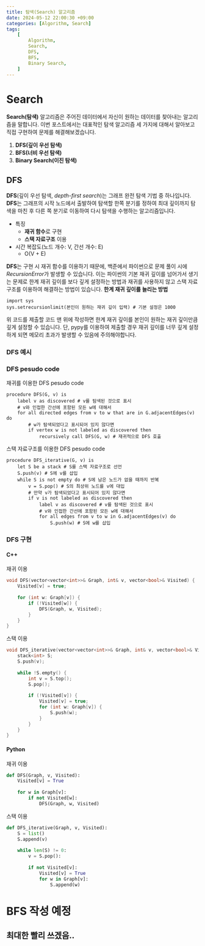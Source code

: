 ```yaml
---
title: 탐색(Search) 알고리즘
date: 2024-05-12 22:00:30 +09:00
categories: [Algorithm, Search]
tags: 
    [
        Algorithm,
        Search,
        DFS,
        BFS,
        Binary Search,
    ]
---
```


# Search
**Search(탐색)** 알고리즘은 주어진 데이터에서 자신이 원하는 데이터를 찾아내는 알고리즘을 말합니다.
이번 포스트에서는 대표적인 탐색 알고리즘 세 가지에 대해서 알아보고 직접 구현하여 문제를 해결해보겠습니다.
1. **DFS(깊이 우선 탐색)**
2. **BFS(너비 우선 탐색)**
3. **Binary Search(이진 탐색)**


## DFS
**DFS**(깊이 우선 탐색, *depth-first search*)는 그래프 완전 탐색 기법 중 하나입니다. **DFS**는 그래프의 시작 노드에서 출발하여 탐색할 한쪽 분기를 정하여 최대 깊이까지 탐색을 마친 후 다른 쪽 분기로 이동하여 다시 탐색을 수행하는 알고리즘입니다.
* 특징
    + **재귀 함수**로 구현
    + **스택 자료구조** 이용
* 시간 복잡도(노드 개수: V, 간선 개수: E)
    + O(V + E)

**DFS**는 구현 시 재귀 함수를 이용하기 때문에, 백준에서 파이썬으로 문제 풀이 시에 *RecursionError*가 발생할 수 있습니다. 이는 파이썬의 기본 재귀 깊이를 넘어가서 생기는 문제로 한계 재귀 깊이를 보다 깊게 설정하는 방법과 재귀를 사용하지 않고 스택 자료구조를 이용하여 해결하는 방법이 있습니다.
**한계 재귀 깊이를 늘리는 방법**

    import sys
    sys.setrecursionlimit(본인이 원하는 재귀 깊이 입력) # 기본 설정은 1000

위 코드를 제출할 코드 맨 위에 작성하면 한계 재귀 깊이를 본인이 원하는 재귀 깊이만큼 깊게 설정할 수 있습니다. 단, pypy를 이용하여 제출할 경우 재귀 깊이를 너무 깊게 설정하게 되면 메모리 초과가 발생할 수 있음에 주의해야합니다.

### DFS 예시

### DFS pesudo code

재귀를 이용한 DFS pesudo code
```
procedure DFS(G, v) is
    label v as discovered # v를 탐색된 것으로 표시
    # v와 인접한 간선에 포함된 모든 w에 대해서
    for all directed edges from v to w that are in G.adjacentEdges(v) do
        # w가 탐색되었다고 표시되어 있지 않다면
        if vertex w is not labeled as discovered then
            recursively call DFS(G, w) # 재귀적으로 DFS 호출
```

스택 자료구조를 이용한 DFS pesudo code
```
procedure DFS_iterative(G, v) is
    let S be a stack # S를 스택 자료구조로 선언
    S.push(v) # S에 v를 삽입
    while S is not empty do # S에 남은 노드가 없을 때까지 반복
        v = S.pop() # S의 최상위 노드를 v에 대입
        # 만약 v가 탐색되었다고 표시되어 있지 않다면
        if v is not labeled as discovered then 
            label v as discovered # v를 탐색된 것으로 표시
            # v와 인접한 간선에 포함된 모든 w에 대해서
            for all edges from v to w in G.adjacentEdges(v) do
                S.push(w) # S에 w를 삽입
```
                
### DFS 구현

#### C++

재귀 이용
```c
void DFS(vector<vector<int>>& Graph, int& v, vector<bool>& Visited) {
    Visited[v] = true;
    
    for (int w: Graph[v]) {
        if (!Visited[w]) {
            DFS(Graph, w, Visited);
        }
    }
}
```
    
스택 이용
```c
void DFS_iterative(vector<vector<int>>& Graph, int& v, vector<bool>& Visited) {
    stack<int> S;
    S.push(v);
    
    while !S.empty() {
        int v = S.top();
        S.pop();
        
        if (!Visited[v]) {
            Visited[v] = true;
            for (int w: Graph[v]) {
                S.push(w);
            }
        }
    }
}
```

#### Python

재귀 이용
```py
def DFS(Graph, v, Visited):
    Visited[v] = True
    
    for w in Graph[v]:
        if not Visited[w]:
            DFS(Graph, w, Visited)
```
   
스택 이용
```py
def DFS_iterative(Graph, v, Visited):
    S = list()
    S.append(v)
    
    while len(S) != 0:
        v = S.pop():
        
        if not Visited[v]:
            Visited[v] = True
            for w in Graph[v]:
                S.append(w)
```

  
# BFS 작성 예정
## 최대한 빨리 쓰겠음..
